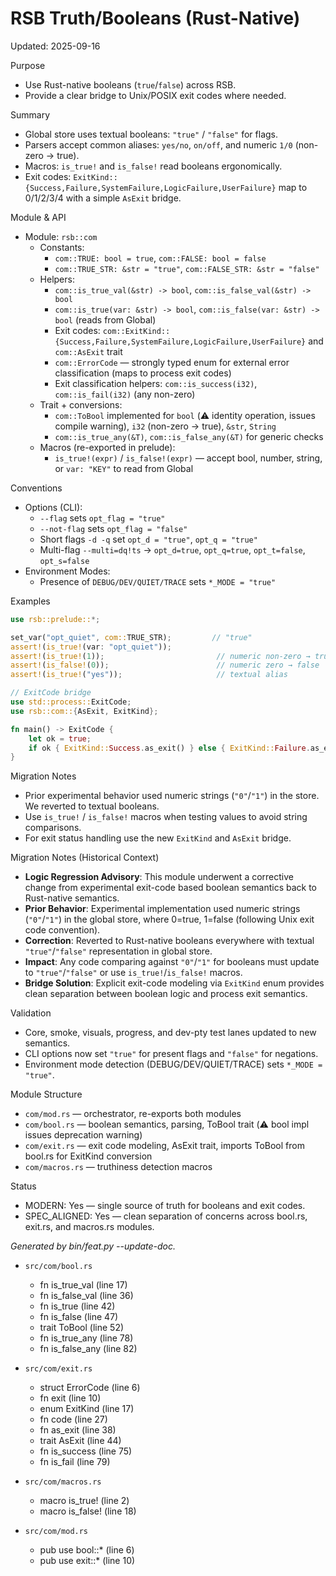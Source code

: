 # RSB Truth/Booleans (Rust-Native)

Updated: 2025-09-16

Purpose
- Use Rust-native booleans (`true`/`false`) across RSB.
- Provide a clear bridge to Unix/POSIX exit codes where needed.

Summary
- Global store uses textual booleans: `"true"` / `"false"` for flags.
- Parsers accept common aliases: `yes/no`, `on/off`, and numeric `1/0` (non-zero → true).
- Macros: `is_true!` and `is_false!` read booleans ergonomically.
- Exit codes: `ExitKind::{Success,Failure,SystemFailure,LogicFailure,UserFailure}` map to 0/1/2/3/4 with a simple `AsExit` bridge.

Module & API
- Module: `rsb::com`
  - Constants:
    - `com::TRUE: bool = true`, `com::FALSE: bool = false`
    - `com::TRUE_STR: &str = "true"`, `com::FALSE_STR: &str = "false"`
  - Helpers:
    - `com::is_true_val(&str) -> bool`, `com::is_false_val(&str) -> bool`
    - `com::is_true(var: &str) -> bool`, `com::is_false(var: &str) -> bool` (reads from Global)
    - Exit codes: `com::ExitKind::{Success,Failure,SystemFailure,LogicFailure,UserFailure}` and `com::AsExit` trait
    - `com::ErrorCode` — strongly typed enum for external error classification (maps to process exit codes)
    - Exit classification helpers: `com::is_success(i32)`, `com::is_fail(i32)` (any non-zero)
  - Trait + conversions:
    - `com::ToBool` implemented for `bool` (⚠️ identity operation, issues compile warning), `i32` (non-zero → true), `&str`, `String`
    - `com::is_true_any(&T)`, `com::is_false_any(&T)` for generic checks
  - Macros (re-exported in prelude):
    - `is_true!(expr)` / `is_false!(expr)` — accept bool, number, string, or `var: "KEY"` to read from Global

Conventions
- Options (CLI):
  - `--flag` sets `opt_flag = "true"`
  - `--not-flag` sets `opt_flag = "false"`
  - Short flags `-d -q` set `opt_d = "true"`, `opt_q = "true"`
  - Multi-flag `--multi=dq!ts` → `opt_d=true`, `opt_q=true`, `opt_t=false`, `opt_s=false`
- Environment Modes:
  - Presence of `DEBUG/DEV/QUIET/TRACE` sets `*_MODE = "true"`

Examples
```rust
use rsb::prelude::*;

set_var("opt_quiet", com::TRUE_STR);         // "true"
assert!(is_true!(var: "opt_quiet"));
assert!(is_true!(1));                         // numeric non-zero → true
assert!(is_false!(0));                        // numeric zero → false
assert!(is_true!("yes"));                     // textual alias

// ExitCode bridge
use std::process::ExitCode;
use rsb::com::{AsExit, ExitKind};

fn main() -> ExitCode {
    let ok = true;
    if ok { ExitKind::Success.as_exit() } else { ExitKind::Failure.as_exit() }
}
```

Migration Notes
- Prior experimental behavior used numeric strings (`"0"`/`"1"`) in the store. We reverted to textual booleans.
- Use `is_true!` / `is_false!` macros when testing values to avoid string comparisons.
- For exit status handling use the new `ExitKind` and `AsExit` bridge.

Migration Notes (Historical Context)
- **Logic Regression Advisory**: This module underwent a corrective change from experimental exit-code based boolean semantics back to Rust-native semantics.
- **Prior Behavior**: Experimental implementation used numeric strings (`"0"`/`"1"`) in the global store, where 0=true, 1=false (following Unix exit code convention).
- **Correction**: Reverted to Rust-native booleans everywhere with textual `"true"`/`"false"` representation in global store.
- **Impact**: Any code comparing against `"0"`/`"1"` for booleans must update to `"true"`/`"false"` or use `is_true!`/`is_false!` macros.
- **Bridge Solution**: Explicit exit-code modeling via `ExitKind` enum provides clean separation between boolean logic and process exit semantics.

Validation
- Core, smoke, visuals, progress, and dev-pty test lanes updated to new semantics.
- CLI options now set `"true"` for present flags and `"false"` for negations.
- Environment mode detection (DEBUG/DEV/QUIET/TRACE) sets `*_MODE = "true"`.

Module Structure
- `com/mod.rs` — orchestrator, re-exports both modules
- `com/bool.rs` — boolean semantics, parsing, ToBool trait (⚠️ bool impl issues deprecation warning)
- `com/exit.rs` — exit code modeling, AsExit trait, imports ToBool from bool.rs for ExitKind conversion
- `com/macros.rs` — truthiness detection macros

Status
- MODERN: Yes — single source of truth for booleans and exit codes.
- SPEC_ALIGNED: Yes — clean separation of concerns across bool.rs, exit.rs, and macros.rs modules.

<!-- feat:truth -->

_Generated by bin/feat.py --update-doc._

* `src/com/bool.rs`
  - fn is_true_val (line 17)
  - fn is_false_val (line 36)
  - fn is_true (line 42)
  - fn is_false (line 47)
  - trait ToBool (line 52)
  - fn is_true_any (line 78)
  - fn is_false_any (line 82)

* `src/com/exit.rs`
  - struct ErrorCode (line 6)
  - fn exit (line 10)
  - enum ExitKind (line 17)
  - fn code (line 27)
  - fn as_exit (line 38)
  - trait AsExit (line 44)
  - fn is_success (line 75)
  - fn is_fail (line 79)

* `src/com/macros.rs`
  - macro is_true! (line 2)
  - macro is_false! (line 18)

* `src/com/mod.rs`
  - pub use bool::* (line 6)
  - pub use exit::* (line 10)

<!-- /feat:truth -->

